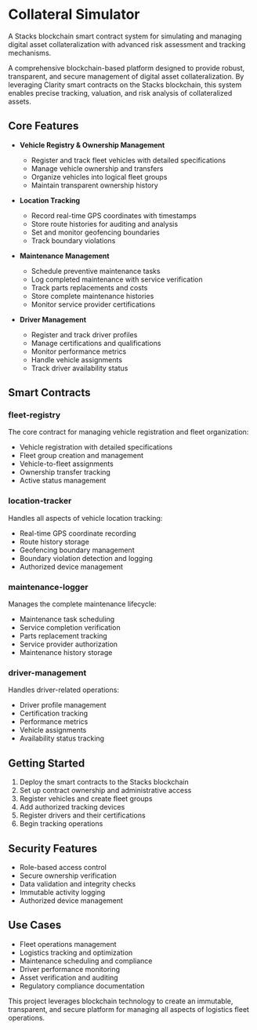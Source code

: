 # Collateral Simulator

A Stacks blockchain smart contract system for simulating and managing digital asset collateralization with advanced risk assessment and tracking mechanisms.

A comprehensive blockchain-based platform designed to provide robust, transparent, and secure management of digital asset collateralization. By leveraging Clarity smart contracts on the Stacks blockchain, this system enables precise tracking, valuation, and risk analysis of collateralized assets.

## Core Features

- **Vehicle Registry & Ownership Management**
  - Register and track fleet vehicles with detailed specifications
  - Manage vehicle ownership and transfers
  - Organize vehicles into logical fleet groups
  - Maintain transparent ownership history

- **Location Tracking**
  - Record real-time GPS coordinates with timestamps
  - Store route histories for auditing and analysis
  - Set and monitor geofencing boundaries
  - Track boundary violations

- **Maintenance Management**
  - Schedule preventive maintenance tasks
  - Log completed maintenance with service verification
  - Track parts replacements and costs
  - Store complete maintenance histories
  - Monitor service provider certifications

- **Driver Management**
  - Register and track driver profiles
  - Manage certifications and qualifications
  - Monitor performance metrics
  - Handle vehicle assignments
  - Track driver availability status

## Smart Contracts

### fleet-registry
The core contract for managing vehicle registration and fleet organization:
- Vehicle registration with detailed specifications
- Fleet group creation and management
- Vehicle-to-fleet assignments
- Ownership transfer tracking
- Active status management

### location-tracker
Handles all aspects of vehicle location tracking:
- Real-time GPS coordinate recording
- Route history storage
- Geofencing boundary management
- Boundary violation detection and logging
- Authorized device management

### maintenance-logger
Manages the complete maintenance lifecycle:
- Maintenance task scheduling
- Service completion verification
- Parts replacement tracking
- Service provider authorization
- Maintenance history storage

### driver-management
Handles driver-related operations:
- Driver profile management
- Certification tracking
- Performance metrics
- Vehicle assignments
- Availability status tracking

## Getting Started

1. Deploy the smart contracts to the Stacks blockchain
2. Set up contract ownership and administrative access
3. Register vehicles and create fleet groups
4. Add authorized tracking devices
5. Register drivers and their certifications
6. Begin tracking operations

## Security Features

- Role-based access control
- Secure ownership verification
- Data validation and integrity checks
- Immutable activity logging
- Authorized device management

## Use Cases

- Fleet operations management
- Logistics tracking and optimization
- Maintenance scheduling and compliance
- Driver performance monitoring
- Asset verification and auditing
- Regulatory compliance documentation

This project leverages blockchain technology to create an immutable, transparent, and secure platform for managing all aspects of logistics fleet operations.